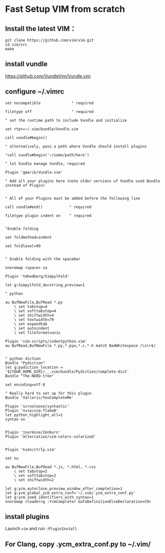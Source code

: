 # Fast Setup VIM from scratch

##	Install the latest VIM：

    git clone https://github.com/vim/vim.git
    cd vim/src
    make
 
## install vundle

https://github.com/VundleVim/Vundle.vim

## configure	~/.vimrc

    set nocompatible              " required

    filetype off                  " required

    " set the runtime path to include Vundle and initialize

    set rtp+=~/.vim/bundle/Vundle.vim

    call vundle#begin()

    " alternatively, pass a path where Vundle should install plugins

    "call vundle#begin('~/some/path/here')

    " let Vundle manage Vundle, required

    Plugin 'gmarik/Vundle.vim'

    " Add all your plugins here (note older versions of Vundle used Bundle instead of Plugin)


    " All of your Plugins must be added before the following line

    call vundle#end()            " required

    filetype plugin indent on    " required


    "Enable folding

    set foldmethod=indent

    set foldlevel=99


    " Enable folding with the spacebar

    nnoremap <space> za

    Plugin 'tmhedberg/SimpylFold'

    let g:SimpylFold_docstring_preview=1

    " python 

    au BufNewFile,BufRead *.py
        \ set tabstop=4
        \ set softtabstop=4
        \ set shiftwidth=4
        \ set textwidth=79
        \ set expandtab
        \ set autoindent
        \ set fileformat=unix

    Plugin 'vim-scripts/indentpython.vim'
    au BufRead,BufNewFile *.py,*.pyw,*.c,*.h match BadWhitespace /\s\+$/


    " python diction 
    Bundle "Pydiction"
    let g:pydiction_location = '${YOUR_HOME_DIR}/__.vim/bundle/Pydiction/complete-dict'
    Bundle "The-NERD-tree"

    set encoding=utf-8

    " Really hard to set up for this plugin 
    Bundle 'Valloric/YouCompleteMe'

    Plugin 'scrooloose/syntastic'
    Plugin 'nvie/vim-flake8'
    let python_highlight_all=1
    syntax on


    Plugin 'jnurmine/Zenburn'
    Plugin 'altercation/vim-colors-solarized'


    Plugin 'kien/ctrlp.vim'

    set nu

    au BufNewFile,BufRead *.js, *.html, *.css
        \ set tabstop=2
        \ set softtabstop=2
        \ set shiftwidth=2

    let g:ycm_autoclose_preview_window_after_completion=1
    let g:ycm_global_ycm_extra_conf='~/.vim/.ycm_extra_conf.py'
    let g:ycm_seed_identifiers_with_syntax=1
    nnoremap <leader>g :YcmCompleter GoToDefinitionElseDeclaration<CR>

## install plugins

Launch `vim` and run `:PluginInstall`

## For Clang, copy .ycm_extra_conf.py to ~/.vim/
